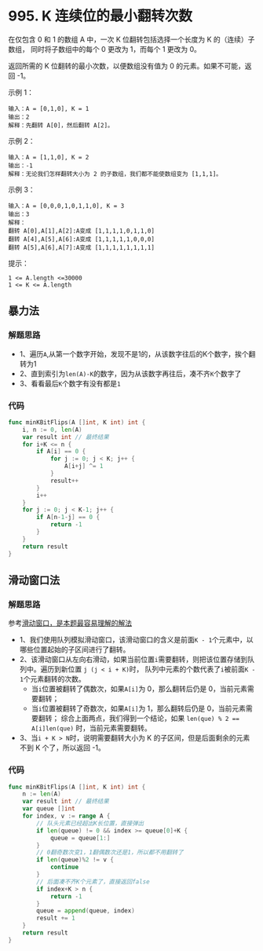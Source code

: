 # 995. K 连续位的最小翻转次数
在仅包含 0 和 1 的数组 A 中，一次 K 位翻转包括选择一个长度为 K 的（连续）子数组，
同时将子数组中的每个 0 更改为 1，而每个 1 更改为 0。

返回所需的 K 位翻转的最小次数，以便数组没有值为 0 的元素。如果不可能，返回 -1。


示例 1：
```
输入：A = [0,1,0], K = 1
输出：2
解释：先翻转 A[0]，然后翻转 A[2]。
```
示例 2：
```
输入：A = [1,1,0], K = 2
输出：-1
解释：无论我们怎样翻转大小为 2 的子数组，我们都不能使数组变为 [1,1,1]。
```
示例 3：
```
输入：A = [0,0,0,1,0,1,1,0], K = 3
输出：3
解释：
翻转 A[0],A[1],A[2]:A变成 [1,1,1,1,0,1,1,0]
翻转 A[4],A[5],A[6]:A变成 [1,1,1,1,1,0,0,0]
翻转 A[5],A[6],A[7]:A变成 [1,1,1,1,1,1,1,1]
```

提示：
```
1 <= A.length <=30000
1 <= K <= A.length
```
## 暴力法
### 解题思路
+ 1、遍历``A``,从第一个数字开始，发现不是1的，从该数字往后的K个数字，挨个翻转为1
+ 2、直到索引为``len(A)-K``的数字，因为从该数字再往后，凑不齐``K``个数字了
+ 3、看看最后``K``个数字有没有都是``1``
### 代码
```go
func minKBitFlips(A []int, K int) int {
	i, n := 0, len(A)
	var result int // 最终结果
	for i+K <= n {
		if A[i] == 0 {
			for j := 0; j < K; j++ {
				A[i+j] ^= 1
			}
			result++
		}
		i++
	}
	for j := 0; j < K-1; j++ {
		if A[n-1-j] == 0 {
			return -1
		}
	}
	return result
}
```
## 滑动窗口法
### 解题思路
参考[滑动窗口，是本题最容易理解的解法](https://leetcode-cn.com/problems/minimum-number-of-k-consecutive-bit-flips/solution/hua-dong-chuang-kou-shi-ben-ti-zui-rong-z403l/)

+ 1、我们使用队列模拟滑动窗口，该滑动窗口的含义是前面``K - 1``个元素中，以哪些位置起始的子区间进行了翻转。
+ 2、该滑动窗口从左向右滑动，如果当前位置``i``需要翻转，则把该位置存储到队列中。遍历到新位置 ``j (j < i + K)``时，
队列中元素的个数代表了``i``被前面``K - 1``个元素翻转的次数。
    + 当``i``位置被翻转了偶数次，如果``A[i]``为 0，那么翻转后仍是 0，当前元素需要翻转；
    + 当``i``位置被翻转了奇数次，如果``A[i]``为 1，那么翻转后仍是 0，当前元素需要翻转；
综合上面两点，我们得到一个结论，如果 ``len(que) % 2 == A[i]len(que)`` 时，当前元素需要翻转。
+ 3、当``i + K > N``时，说明需要翻转大小为 K 的子区间，但是后面剩余的元素不到 K 个了，所以返回 -1。
### 代码
```go
func minKBitFlips(A []int, K int) int {
	n := len(A)
	var result int // 最终结果
	var queue []int
	for index, v := range A {
		// 队头元素已经超出K长位置，直接弹出
		if len(queue) != 0 && index >= queue[0]+K {
			queue = queue[1:]
		}
		// 0翻奇数次变1，1翻偶数次还是1，所以都不用翻转了
		if len(queue)%2 != v {
			continue
		}
		// 后面凑不齐K个元素了，直接返回false
		if index+K > n {
			return -1
		}
		queue = append(queue, index)
		result += 1
	}
	return result
}
```
